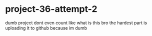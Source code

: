 # project-36-attempt-2
dumb project dont even count like what is this bro the hardest part is uploading it to github because im dumb

